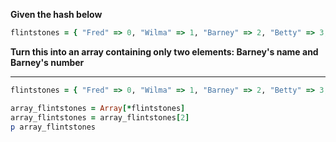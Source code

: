 **Given the hash below**
```ruby
flintstones = { "Fred" => 0, "Wilma" => 1, "Barney" => 2, "Betty" => 3, "BamBam" => 4, "Pebbles" => 5 }
```
**Turn this into an array containing only two elements: Barney's name and Barney's number**
***
```ruby
flintstones = { "Fred" => 0, "Wilma" => 1, "Barney" => 2, "Betty" => 3, "BamBam" => 4, "Pebbles" => 5 }

array_flintstones = Array[*flintstones]
array_flintstones = array_flintstones[2]
p array_flintstones
```